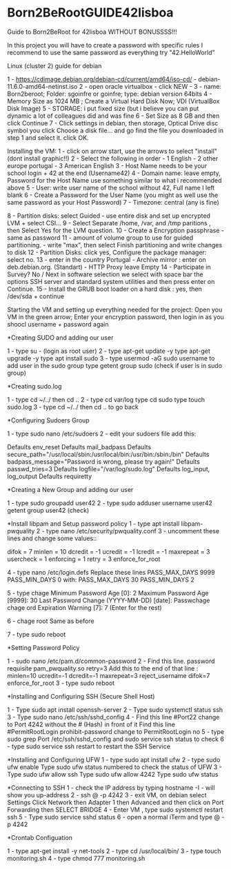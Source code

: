 # Born2BeRootGUIDE42lisboa
Guide to Born2BeRoot for 42lisboa WITHOUT BONUSSSS!!!

In this project you will have to create a password with specific rules I recommend to use the same password as everything try "42.HelloWorld"

Linux (cluster 2) guide for debian

1 -  https://cdimage.debian.org/debian-cd/current/amd64/iso-cd/   -  debian-11.6.0-amd64-netinst.iso
2 - open oracle virtualbox - click NEW - 
3 - name: Born2beroot; Folder: sgoinfre or goinfre; type: debian version 64bits
4 - Memory Size as 1024 MB ;  Create a Virtual Hard Disk Now; VDI (VirtualBox Disk Image)
5 - STORAGE: i put fixed size (but i believe you can put dynamic a lot of colleagues did and was fine
6 - Set Size as 8 GB and then click Continue
7 - Click settings in debian, then storage, Optical Drive  disc symbol you click Choose a disk file... and go find the file you downloaded in step 1 and select it. click OK.

Installing the VM:
1 - click on arrow start, use the arrows to select "install" (dont install graphic!!)
2 - Select the following in order - 1 English - 2 other europe portugal - 3 American English 
3 - Host Name needs to be your school login + 42 at the end   (Username42)
4 - Domain name: leave empty, Password for the Host Name use something similar to what i recommended above
5 - User: write user name of the school without 42, Full name I left blank
6 - Create a Password for the User Name (you might as well use the same password as your Host Password)
7 - Timezone: central (any is fine)

8 - Partition disks: select  Guided - use entire disk and set up encrypted LVM + select CSI...
9 - Select Separate /home, /var, and /tmp paritions , then Select Yes for the LVM question.
10 - Create a Encryption passphrase - same as password
11 - amount of volume group to use for guided partitioning. - write "max", then select Finish partitioning and write changes to disk
12 - Partition Disks: click yes, Configure the package manager: select no. 
13 - enter in the country Portugal - Archive mirror : enter on deb.debian.org. (Standart) - HTTP Proxy leave Empty
14 - Participate in Survey? No / Next in software selection we select with space bar the options  SSH server and standard system utilities and then press enter on Continue.
15 -  Install the GRUB boot loader on a hard disk : yes, then /dev/sda  + continue


Starting the VM and setting up everything needed for the project:
Open you VM in the green arrow; Enter your encryption password, then login in as you shoocl username + password again 

*Creating SUDO and adding our user

1 - type su - (login as root user)
2 - type apt-get update -y            type apt-get upgrade -y           type apt install sudo
3 - type usermod -aG sudo username to add user in the sudo group         type getent group sudo  (check if user is in sudo group)

*Creating sudo.log

1 - type cd ~/../    then cd ..
2 - type cd var/log           type cd sudo          type touch sudo.log
3 - type cd ~/../  then cd .. to go back

*Configuring Sudoers Group

1 - type sudo nano /etc/sudoers
2 -  edit your sudoers file  add this:

Defaults	env_reset
Defaults	mail_badpass
Defaults	secure_path="/usr/local/sbin:/usr/local/bin:/usr/bin:/sbin:/bin"
Defaults	badpass_message="Password is wrong, please try again!"
Defaults	passwd_tries=3
Defaults	logfile="/var/log/sudo.log"
Defaults	log_input, log_output
Defaults	requiretty


*Creating a New Group and adding our user

1 - type sudo groupadd user42
2 - type sudo adduser username user42                       getent group user42    (check)


*Install libpam and Setup password policy
1 - type  apt install libpam-pwquality
2 - type nano /etc/security/pwquality.conf
3 - uncomment these lines and change some values::

difok = 7
minlen = 10
dcredit = -1
ucredit = -1
lcredit = -1
maxrepeat = 3
usercheck = 1
enforcing = 1
retry = 3
enforce_for_root

4 - type nano /etc/login.defs         Replace these lines   PASS_MAX_DAYS 9999 PASS_MIN_DAYS 0  with:
PASS_MAX_DAYS    30
PASS_MIN_DAYS    2

5 - type chage <yourlogin>
        Minimum Password Age [0]: 2
        Maximum Password Age [9999]: 30
        Last Password Change (YYYY-MM-DD) [date]: <last time you change password>
        Passwchage <yourlogin>chage ord Expiration Warning [7]: 7
        (Enter for the rest)
  
6 - chage root
        Same as before

7 - type sudo reboot

*Setting Password Policy

1 - sudo nano /etc/pam.d/common-password
2 - Find this line. password		requisite		pam_pwquality.so retry=3         Add this to the end of that line :
minlen=10 ucredit=-1 dcredit=-1 maxrepeat=3 reject_username difok=7 enforce_for_root
3 - type sudo reboot

*Installing and Configuring SSH (Secure Shell Host)

1 - Type sudo apt install openssh-server
2 - Type sudo systemctl status ssh 
3 - Type sudo nano /etc/ssh/sshd_config
4 - Find this line #Port22  change to Port 4242 without the # (Hash) in front of it
Find this line #PermitRootLogin prohibit-password   change to PermitRootLogin no
5 - type sudo grep Port /etc/ssh/sshd_config   and    sudo service ssh status  to check
6 - type sudo service ssh restart to restart the SSH Service

*Installing and Configuring UFW 
1 - type sudo apt install ufw
2 - type sudo ufw enable           Type sudo ufw status numbered to check the status of UFW
3 - Type sudo ufw allow ssh     Type sudo ufw allow 4242    Type sudo ufw status 
  
*Connecting to SSH
1 - check the IP address by typing     hostname -I    -  will show you up-address
2 - ssh <username>@<ip-address> -p 4242
3 - exit VM, on debian select Settings   Click Network then Adapter 1 then Advanced and then click on Port Forwarding then SELECT BRIDGE
4 - Enter VM , type sudo systemctl restart ssh
5 - Type sudo service sshd status
6 - open a normal iTerm and type <username>@<ip-address> -p 4242



*Crontab Configuation

1 - type apt-get install -y net-tools 
2 - type cd /usr/local/bin/
3 - type touch monitoring.sh
4 - type chmod 777 monitoring.sh

